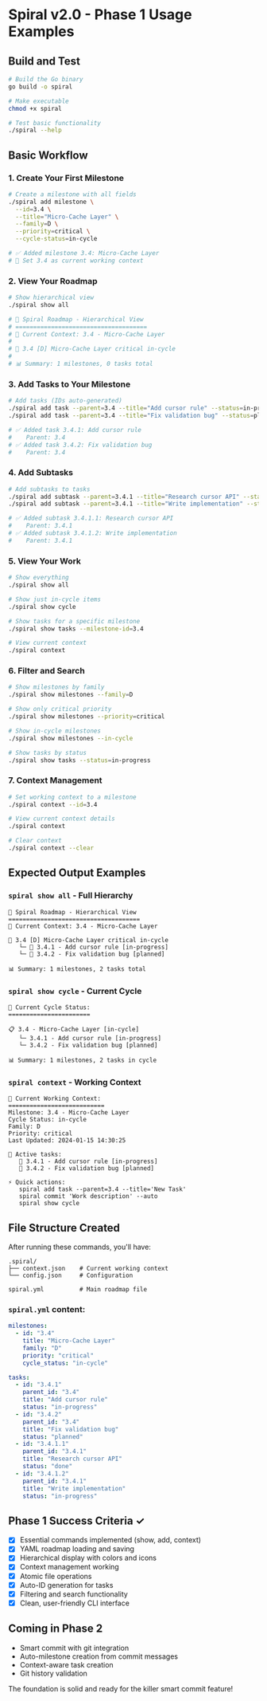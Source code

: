 # Spiral v2.0 - Phase 1 Usage Examples

## Build and Test

```bash
# Build the Go binary
go build -o spiral

# Make executable
chmod +x spiral

# Test basic functionality
./spiral --help
```

## Basic Workflow

### 1. Create Your First Milestone
```bash
# Create a milestone with all fields
./spiral add milestone \
  --id=3.4 \
  --title="Micro-Cache Layer" \
  --family=D \
  --priority=critical \
  --cycle-status=in-cycle

# ✅ Added milestone 3.4: Micro-Cache Layer
# 🎯 Set 3.4 as current working context
```

### 2. View Your Roadmap
```bash
# Show hierarchical view
./spiral show all

# 🎯 Spiral Roadmap - Hierarchical View
# =====================================
# 🎯 Current Context: 3.4 - Micro-Cache Layer
# 
# 🔄 3.4 [D] Micro-Cache Layer critical in-cycle
# 
# 📊 Summary: 1 milestones, 0 tasks total
```

### 3. Add Tasks to Your Milestone
```bash
# Add tasks (IDs auto-generated)
./spiral add task --parent=3.4 --title="Add cursor rule" --status=in-progress
./spiral add task --parent=3.4 --title="Fix validation bug" --status=planned

# ✅ Added task 3.4.1: Add cursor rule
#    Parent: 3.4
# ✅ Added task 3.4.2: Fix validation bug
#    Parent: 3.4
```

### 4. Add Subtasks
```bash
# Add subtasks to tasks
./spiral add subtask --parent=3.4.1 --title="Research cursor API" --status=done
./spiral add subtask --parent=3.4.1 --title="Write implementation" --status=in-progress

# ✅ Added subtask 3.4.1.1: Research cursor API
#    Parent: 3.4.1
# ✅ Added subtask 3.4.1.2: Write implementation  
#    Parent: 3.4.1
```

### 5. View Your Work
```bash
# Show everything
./spiral show all

# Show just in-cycle items
./spiral show cycle

# Show tasks for a specific milestone
./spiral show tasks --milestone-id=3.4

# View current context
./spiral context
```

### 6. Filter and Search
```bash
# Show milestones by family
./spiral show milestones --family=D

# Show only critical priority
./spiral show milestones --priority=critical

# Show in-cycle milestones
./spiral show milestones --in-cycle

# Show tasks by status
./spiral show tasks --status=in-progress
```

### 7. Context Management
```bash
# Set working context to a milestone
./spiral context --id=3.4

# View current context details
./spiral context

# Clear context
./spiral context --clear
```

## Expected Output Examples

### `spiral show all` - Full Hierarchy
```
🎯 Spiral Roadmap - Hierarchical View
=====================================
🎯 Current Context: 3.4 - Micro-Cache Layer

🔄 3.4 [D] Micro-Cache Layer critical in-cycle
   └─ 🔄 3.4.1 - Add cursor rule [in-progress]
   └─ 📝 3.4.2 - Fix validation bug [planned]

📊 Summary: 1 milestones, 2 tasks total
```

### `spiral show cycle` - Current Cycle
```
🔄 Current Cycle Status:
=======================

📋 3.4 - Micro-Cache Layer [in-cycle]
   └─ 3.4.1 - Add cursor rule [in-progress]
   └─ 3.4.2 - Fix validation bug [planned]

📊 Summary: 1 milestones, 2 tasks in cycle
```

### `spiral context` - Working Context
```
🎯 Current Working Context:
===========================
Milestone: 3.4 - Micro-Cache Layer
Cycle Status: in-cycle
Family: D
Priority: critical
Last Updated: 2024-01-15 14:30:25

📝 Active tasks:
   🔄 3.4.1 - Add cursor rule [in-progress]
   📝 3.4.2 - Fix validation bug [planned]

⚡ Quick actions:
   spiral add task --parent=3.4 --title='New Task'
   spiral commit 'Work description' --auto
   spiral show cycle
```

## File Structure Created

After running these commands, you'll have:

```
.spiral/
├── context.json    # Current working context
└── config.json     # Configuration

spiral.yml          # Main roadmap file
```

### `spiral.yml` content:
```yaml
milestones:
  - id: "3.4"
    title: "Micro-Cache Layer"
    family: "D"
    priority: "critical"
    cycle_status: "in-cycle"

tasks:
  - id: "3.4.1"
    parent_id: "3.4"
    title: "Add cursor rule"
    status: "in-progress"
  - id: "3.4.2"
    parent_id: "3.4"
    title: "Fix validation bug"
    status: "planned"
  - id: "3.4.1.1"
    parent_id: "3.4.1"
    title: "Research cursor API"
    status: "done"
  - id: "3.4.1.2"
    parent_id: "3.4.1"
    title: "Write implementation"
    status: "in-progress"
```

## Phase 1 Success Criteria ✓

- [x] Essential commands implemented (show, add, context)
- [x] YAML roadmap loading and saving
- [x] Hierarchical display with colors and icons
- [x] Context management working
- [x] Atomic file operations
- [x] Auto-ID generation for tasks
- [x] Filtering and search functionality
- [x] Clean, user-friendly CLI interface

## Coming in Phase 2

- Smart commit with git integration
- Auto-milestone creation from commit messages
- Context-aware task creation
- Git history validation

The foundation is solid and ready for the killer smart commit feature! 